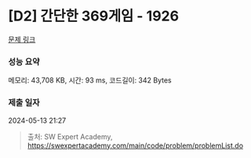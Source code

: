 # [D2] 간단한 369게임 - 1926 

[문제 링크](https://swexpertacademy.com/main/code/problem/problemDetail.do?contestProbId=AV5PTeo6AHUDFAUq) 

### 성능 요약

메모리: 43,708 KB, 시간: 93 ms, 코드길이: 342 Bytes

### 제출 일자

2024-05-13 21:27



> 출처: SW Expert Academy, https://swexpertacademy.com/main/code/problem/problemList.do